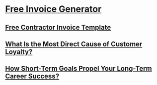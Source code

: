 
# [Free Invoice Generator](https://invoiceg.com)
## [Free Contractor Invoice Template](https://invoiceg.com/blog/invoice-templates/contractor-invoice-template)
## [What Is the Most Direct Cause of Customer Loyalty?](https://invoiceg.com/blog/freelancer-tips/what-is-the-most-direct-cause-of-customer-loyalty)
## [How Short-Term Goals Propel Your Long-Term Career Success?](https://invoiceg.com/blog/invoicing-basics/how-short-term-goals-lead-your-long-term-career-success)

